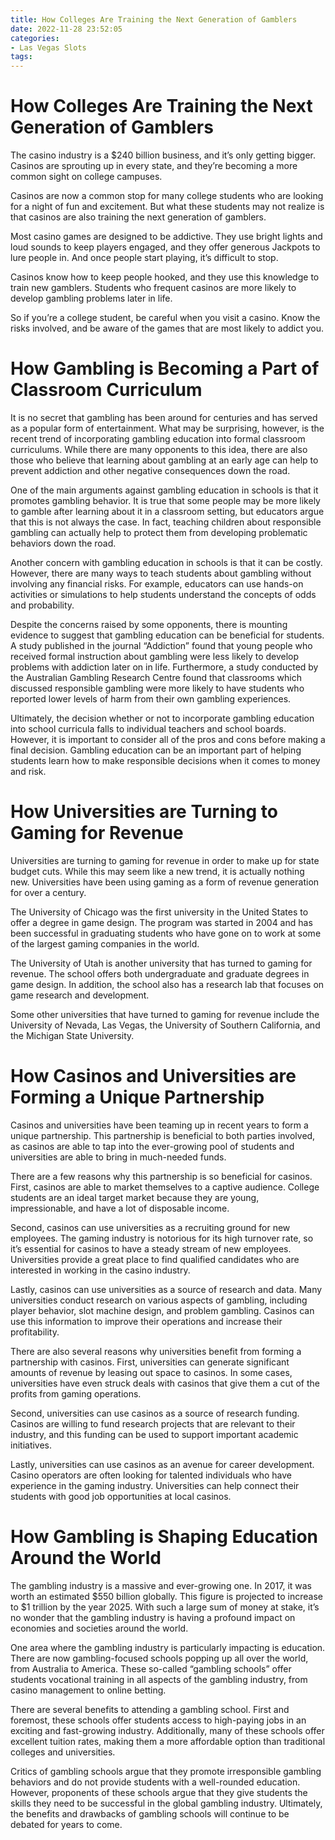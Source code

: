 ```yaml
---
title: How Colleges Are Training the Next Generation of Gamblers
date: 2022-11-28 23:52:05
categories:
- Las Vegas Slots
tags:
---
```



#  How Colleges Are Training the Next Generation of Gamblers

The casino industry is a $240 billion business, and it’s only getting bigger. Casinos are sprouting up in every state, and they’re becoming a more common sight on college campuses.

Casinos are now a common stop for many college students who are looking for a night of fun and excitement. But what these students may not realize is that casinos are also training the next generation of gamblers.

Most casino games are designed to be addictive. They use bright lights and loud sounds to keep players engaged, and they offer generous Jackpots to lure people in. And once people start playing, it’s difficult to stop.

Casinos know how to keep people hooked, and they use this knowledge to train new gamblers. Students who frequent casinos are more likely to develop gambling problems later in life.

So if you’re a college student, be careful when you visit a casino. Know the risks involved, and be aware of the games that are most likely to addict you.

#  How Gambling is Becoming a Part of Classroom Curriculum

It is no secret that gambling has been around for centuries and has served as a popular form of entertainment. What may be surprising, however, is the recent trend of incorporating gambling education into formal classroom curriculums. While there are many opponents to this idea, there are also those who believe that learning about gambling at an early age can help to prevent addiction and other negative consequences down the road.

One of the main arguments against gambling education in schools is that it promotes gambling behavior. It is true that some people may be more likely to gamble after learning about it in a classroom setting, but educators argue that this is not always the case. In fact, teaching children about responsible gambling can actually help to protect them from developing problematic behaviors down the road.

Another concern with gambling education in schools is that it can be costly. However, there are many ways to teach students about gambling without involving any financial risks. For example, educators can use hands-on activities or simulations to help students understand the concepts of odds and probability.

Despite the concerns raised by some opponents, there is mounting evidence to suggest that gambling education can be beneficial for students. A study published in the journal “Addiction” found that young people who received formal instruction about gambling were less likely to develop problems with addiction later on in life. Furthermore, a study conducted by the Australian Gambling Research Centre found that classrooms which discussed responsible gambling were more likely to have students who reported lower levels of harm from their own gambling experiences.

Ultimately, the decision whether or not to incorporate gambling education into school curricula falls to individual teachers and school boards. However, it is important to consider all of the pros and cons before making a final decision. Gambling education can be an important part of helping students learn how to make responsible decisions when it comes to money and risk.

#  How Universities are Turning to Gaming for Revenue

Universities are turning to gaming for revenue in order to make up for state budget cuts. While this may seem like a new trend, it is actually nothing new. Universities have been using gaming as a form of revenue generation for over a century.

The University of Chicago was the first university in the United States to offer a degree in game design. The program was started in 2004 and has been successful in graduating students who have gone on to work at some of the largest gaming companies in the world.

The University of Utah is another university that has turned to gaming for revenue. The school offers both undergraduate and graduate degrees in game design. In addition, the school also has a research lab that focuses on game research and development.

Some other universities that have turned to gaming for revenue include the University of Nevada, Las Vegas, the University of Southern California, and the Michigan State University.

#  How Casinos and Universities are Forming a Unique Partnership

Casinos and universities have been teaming up in recent years to form a unique partnership. This partnership is beneficial to both parties involved, as casinos are able to tap into the ever-growing pool of students and universities are able to bring in much-needed funds.

There are a few reasons why this partnership is so beneficial for casinos. First, casinos are able to market themselves to a captive audience. College students are an ideal target market because they are young, impressionable, and have a lot of disposable income.

Second, casinos can use universities as a recruiting ground for new employees. The gaming industry is notorious for its high turnover rate, so it’s essential for casinos to have a steady stream of new employees. Universities provide a great place to find qualified candidates who are interested in working in the casino industry.

Lastly, casinos can use universities as a source of research and data. Many universities conduct research on various aspects of gambling, including player behavior, slot machine design, and problem gambling. Casinos can use this information to improve their operations and increase their profitability.

There are also several reasons why universities benefit from forming a partnership with casinos. First, universities can generate significant amounts of revenue by leasing out space to casinos. In some cases, universities have even struck deals with casinos that give them a cut of the profits from gaming operations.

Second, universities can use casinos as a source of research funding. Casinos are willing to fund research projects that are relevant to their industry, and this funding can be used to support important academic initiatives.

Lastly, universities can use casinos as an avenue for career development. Casino operators are often looking for talented individuals who have experience in the gaming industry. Universities can help connect their students with good job opportunities at local casinos.

#  How Gambling is Shaping Education Around the World

The gambling industry is a massive and ever-growing one. In 2017, it was worth an estimated $550 billion globally. This figure is projected to increase to $1 trillion by the year 2025. With such a large sum of money at stake, it’s no wonder that the gambling industry is having a profound impact on economies and societies around the world.

One area where the gambling industry is particularly impacting is education. There are now gambling-focused schools popping up all over the world, from Australia to America. These so-called “gambling schools” offer students vocational training in all aspects of the gambling industry, from casino management to online betting.

There are several benefits to attending a gambling school. First and foremost, these schools offer students access to high-paying jobs in an exciting and fast-growing industry. Additionally, many of these schools offer excellent tuition rates, making them a more affordable option than traditional colleges and universities.

Critics of gambling schools argue that they promote irresponsible gambling behaviors and do not provide students with a well-rounded education. However, proponents of these schools argue that they give students the skills they need to be successful in the global gambling industry. Ultimately, the benefits and drawbacks of gambling schools will continue to be debated for years to come.